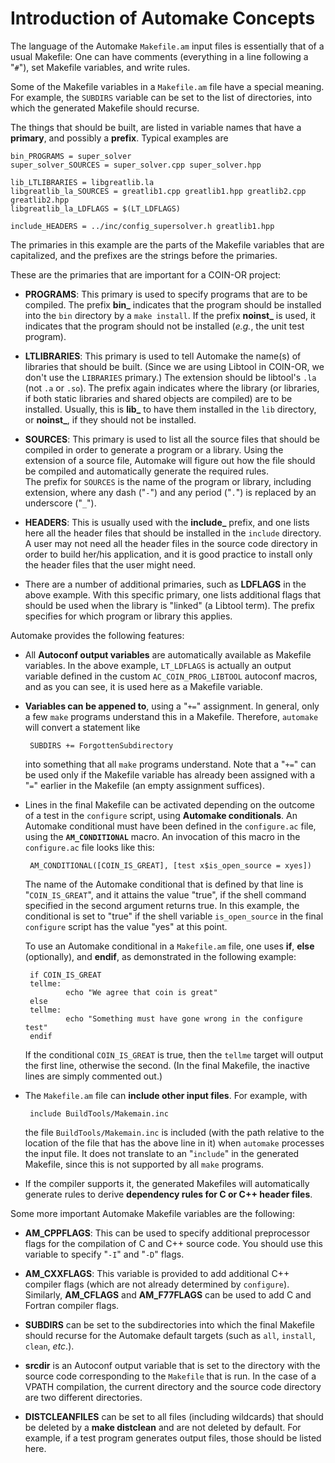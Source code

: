 # Introduction of Automake Concepts

The language of the Automake `Makefile.am` input files is essentially that of a usual Makefile:
One can have comments (everything in a line following a "`#`"), set Makefile variables, and write rules.

Some of the Makefile variables in a `Makefile.am` file have a special meaning.
For example, the `SUBDIRS` variable can be set to the list of directories, into which the generated Makefile should recurse.

The things that should be built, are listed in variable names that have a **primary**, and possibly a **prefix**.
Typical examples are
```
bin_PROGRAMS = super_solver
super_solver_SOURCES = super_solver.cpp super_solver.hpp

lib_LTLIBRARIES = libgreatlib.la
libgreatlib_la_SOURCES = greatlib1.cpp greatlib1.hpp greatlib2.cpp greatlib2.hpp
libgreatlib_la_LDFLAGS = $(LT_LDFLAGS)

include_HEADERS = ../inc/config_supersolver.h greatlib1.hpp
```

The primaries in this example are the parts of the Makefile variables that are capitalized, and the prefixes are the strings before the primaries.

These are the primaries that are important for a COIN-OR project:

 * **PROGRAMS**:  This primary is used to specify programs that are to be compiled.
   The prefix **bin_** indicates that the program should be installed into the `bin` directory by a `make install`.
   If the prefix **noinst_** is used, it indicates that the program should not be installed (_e.g._, the unit test program).

 * **LTLIBRARIES**:  This primary is used to tell Automake the name(s) of libraries that should be built.
   (Since we are using Libtool in COIN-OR, we don't use the `LIBRARIES` primary.)
   The extension should be libtool's `.la` (not `.a` or `.so`).
   The prefix again indicates where the library (or libraries, if both static libraries and shared objects are compiled) are to be installed.
   Usually, this is **lib_** to have them installed in the `lib` directory, or **noinst_**, if they should not be installed.

 * **SOURCES**: This primary is used to list all the source files that should be compiled in order to generate a program or a library.
   Using the extension of a source file, Automake will figure out how the file should be compiled and automatically generate the required rules.   
   The prefix for `SOURCES` is the name of the program or library, including extension, where any dash ("`-`") and any period ("`.`") is replaced by an underscore ("`_`").

 * **HEADERS**: This is usually used with the **include_** prefix, and one lists here all the header files that should be installed in the `include` directory.
   A user may not need all the header files in the source code directory in order to build her/his application, and it is good practice to install only the header files that the user might need.

 * There are a number of additional primaries, such as **LDFLAGS** in the above example.
   With this specific primary, one lists additional flags that should be used when the library is "linked" (a Libtool term).
   The prefix specifies for which program or library this applies.


Automake provides the following features:

 * All **Autoconf output variables** are automatically available as Makefile variables.
   In the above example, `LT_LDFLAGS` is actually an output variable defined in the custom `AC_COIN_PROG_LIBTOOL` autoconf macros, and as you can see, it is used here as a Makefile variable.

 * **Variables can be appened to**, using a "`+=`" assignment.
   In general, only a few `make` programs understand this in a Makefile.
   Therefore, `automake` will convert a statement like
 
        SUBDIRS += ForgottenSubdirectory

    into something that all `make` programs understand.
    Note that a "`+=`" can be used only if the Makefile variable has already been assigned with a "`=`" earlier in the Makefile (an empty assignment suffices).

 * Lines in the final Makefile can be activated depending on the outcome of a test in the `configure` script, using **Automake conditionals**.
   An Automake conditional must have been defined in the `configure.ac` file, using the **`AM_CONDITIONAL`** macro.
   An invocation of this macro in the `configure.ac` file looks like this:

        AM_CONDITIONAL([COIN_IS_GREAT], [test x$is_open_source = xyes])

    The name of the Automake conditional that is defined by that line is "`COIN_IS_GREAT`", and it attains the value "true", if the shell command specified in the second argument returns true.
    In this example, the conditional is set to "true" if the shell variable `is_open_source` in the final `configure` script has the value "yes" at this point.
    
    To use an Automake conditional in a `Makefile.am` file, one uses **if**, **else** (optionally), and **endif**, as demonstrated in the following example:

        if COIN_IS_GREAT
        tellme:
                echo "We agree that coin is great"
        else
        tellme:
                echo "Something must have gone wrong in the configure test"
        endif
 
     If the conditional `COIN_IS_GREAT` is true, then the `tellme` target will output the first line, otherwise the second.
     (In the final Makefile, the inactive lines are simply commented out.)

 * The `Makefile.am` file can **include other input files**.  For example, with
 
        include BuildTools/Makemain.inc
 
    the file `BuildTools/Makemain.inc` is included (with the path relative to the location of the file that has the above line in it) when `automake` processes the input file.
    It does not translate to an "`include`" in the generated Makefile, since this is not supported by all `make` programs.

 * If the compiler supports it, the generated Makefiles will automatically generate rules to derive **dependency rules for C or C++ header files**.

Some more important Automake Makefile variables are the following:

 * **AM_CPPFLAGS**:  This can be used to specify additional preprocessor flags for the compilation of C and C++ source code.
   You should use this variable to specify "`-I`" and "`-D`" flags.

 * **AM_CXXFLAGS**:  This variable is provided to add additional C++ compiler flags (which are not already determined by `configure`).
   Similarly, **AM_CFLAGS** and **AM_F77FLAGS** can be used to add C and Fortran compiler flags.

 * **SUBDIRS** can be set to the subdirectories into which the final Makefile should recurse for the Automake default targets (such as `all`, `install`, `clean`, _etc_.).

 * **srcdir** is an Autoconf output variable that is set to the directory with the source code corresponding to the `Makefile` that is run.
   In the case of a VPATH compilation, the current directory and the source code directory are two different directories.

 * **DISTCLEANFILES** can be set to all files (including wildcards) that should be deleted by a **make distclean** and are not deleted by default.
   For example, if a test program generates output files, those should be listed here.
